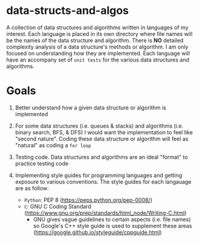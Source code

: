 # data-structs-and-algos

A collection of data structures and algorithms written in languages of my interest. Each language is placed in its own directory where file names will be the names of the data structure and algorithm. There is **NO** detailed complexity analysis of a data structure's methods or algorithm. I am only focused on understanding how they are implemented. Each language will have an accompany set of `unit tests` for the various data structures and algorithms.

# Goals

1. Better understand how a given data structure or algorithm is implemented

2. For some data structures (i.e. queues & stacks) and algorithms (i.e. binary search, BFS, & DFS) I would want the implementation to feel like "second nature". Coding these data structure or algorithm will feel as "natural" as coding a `for loop`

3. Testing code. Data structures and algorithms are an ideal "format" to practice testing code

4. Implementing style guides for programming languages and getting exposure to various conventions. The style guides for each langauage are as follow:

   - `Python`: PEP 8 (https://peps.python.org/pep-0008/)
   - `C`: GNU C Coding Standard (https://www.gnu.org/prep/standards/html_node/Writing-C.html)
     - GNU gives vague guidelines to certain aspects (i.e. file names) so Google's C++ style guide is used to supplement these areas (https://google.github.io/styleguide/cppguide.html)
